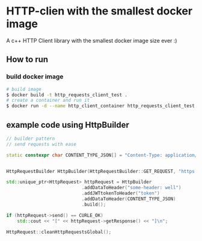 # HTTP-clien with the smallest docker image
A c++ HTTP Client library with the smallest docker image size ever :)

## How to run

### build docker image
```bash
# build image
$ docker build -t http_requests_client_test .
# create a container and run it
$ docker run -d --name http_client_container http_requests_client_test:latest
```

## example code using __HttpBuilder__
```c++
// builder pattern 
// send requests with ease 

static constexpr char CONTENT_TYPE_JSON[] = "Content-Type: application/json";


HttpRequestBuilder HttpBuilder(HttpRequestBuilder::GET_REQUEST, "https://abbas.requestcatcher.com/test");

std::unique_ptr<HttpRequest> httpRequest = HttpBuilder
                            .addDataToHeader("some-header: well")
                            .addJWTtokenToHeader("token")
                            .addDataToHeader(CONTENT_TYPE_JSON)
                            .build();

if (httpRequest->send() == CURLE_OK)
    std::cout << "[" << httpRequest->getResponse() << "]\n";

HttpRequest::cleanHttpRequestsGlobal();
```
